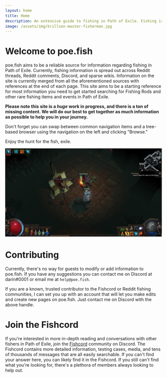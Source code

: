 ```yaml
---
layout: home
title: Home
description: An extensive guide to fishing in Path of Exile. Fishing is known to be a mysterious easter egg in Path of Exile with numerous items and quests related to the capture of fish
image: /assets/img/krillson-master-fisherman.jpg
---
```


# Welcome to poe.fish
poe.fish aims to be a reliable source for information regarding fishing in Path of Exile. Currently, fishing information is spread out across Reddit threads, Reddit comments, Discord, and sparse wikis. Information on the site is currently merged from all the aforementioned sources with references at the end of each page. This site aims to be a starting reference for most information you need to get started searching for Fishing Rods and other rare fishing items and events in Path of Exile.

**Please note this site is a _huge_ work in progress, and there is a ton of missing content. We will do our best to get together as much information as possible to help you in your journey.**

Don't forget you can swap between common navigation items and a tree-based browser using the navigation on the left and clicking "Browse."

Enjoy the hunt for the fish, exile.

![Krillson Master Fisherman](/assets/img/krillson-master-fisherman.jpg "Krillson Master Fisherman")

# Contributing
Currently, there's no way for guests to modify or add information to poe.fish. If you have any suggestions you can contact me on Discord at darin#0001 or email me at `help@poe.fish`.

If you are a known, trusted contributor to the Fishcord or Reddit fishing communities, I can set you up with an account that will let you make edits and create new pages on poe.fish. Just contact me on Discord with the above handle.

# Join the Fishcord
If you're interested in more in-depth reading and conversations with other fishers in Path of Exile, join the [Fishcord](https://discord.gg/cY6jCQgwDM) community on Discord. The Fishcord contains more detailed information, testing cases, media, and tens of thousands of messages that are all easily searchable. If you can't find your answer here, you can likely find it in the Fishcord. If you still can't find what you're looking for, there's a plethora of members always looking to help out.